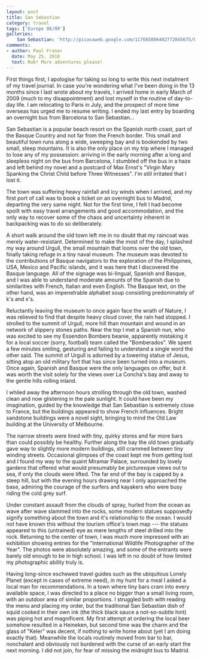 ```yaml
---
layout: post
title: San Sebastian
category: travel
tags: ['Europe 08/09']
galleries:
    San Sebastian: 'http://picasaweb.google.com/117685806402772845675/Europe20082009SanSebastian?authkey=Gv1sRgCPahq7HQpMfNTg'
comments:
- author: Paul Fraser
  date: May 25, 2010
  text: Rob! More adventures please!
---
```


First things first, I apologise for taking so long to write this next
instalment of my travel journal.
In case you're wondering what I've been doing in the 13 months since I last
wrote about my travels, I arrived home in early March of 2009 (much to my
disappointment) and lost myself in the routine of day-to-day life.
I am relocating to Paris in July, and the prospect of more time overseas has
urged me to resume writing.
I ended my last entry by boarding an overnight bus from Barcelona to San
Sebastian...

San Sebastian is a popular beach resort on the Spanish north coast, part of
the Basque Country and not far from the French border.
This small and beautiful town runs along a wide, sweeping bay and is
bookended by two small, steep mountains.
It is also the only place on my trip where I managed to lose any of my
possession: arriving in the early morning after a long and sleepless night on
the bus from Barcelona, I stumbled off the bus in a haze and left behind my
novel and a postcard of Max Ernst's "Virgin Mary Spanking the Christ Child
before Three Witnesses".
I'm still irritated that I lost it.

The town was suffering heavy rainfall and icy winds when I arrived, and my
first port of call was to book a ticket on an overnight bus to Madrid,
departing the very same night.
Not for the first time, I felt I had become spoilt with easy travel
arrangements and good accommodation, and the only way to recover some of the
chaos and uncertainty inherent in backpacking was to do so deliberately.

A short walk around the old town left me in no doubt that my raincoat was
merely water-resistant.
Determined to make the most of the day, I splashed my way around Urgull, the
small mountain that looms over the old town, finally taking refuge in a tiny
naval museum.
The museum was devoted to the contributions of Basque navigators to the
exploration of the Philippines, USA, Mexico and Pacific islands, and it was
here that I discovered the Basque language.
All of the signage was bi-lingual, Spanish and Basque, and I was able to
understand moderate amounts of the Spanish due to similarities with French,
Italian and even English.
The Basque text, on the other hand, was an impenetrable alphabet soup
consisting predominately of k's and x's.

Reluctantly leaving the museum to once again face the wrath of Nature, I was
relieved to find that despite heavy cloud cover, the rain had stopped.
I strolled to the summit of Urgull, more hill than mountain and wound in an
network of slippery stones paths.
Near the top I met a Spanish nun, who was excited to see my Essendon Bombers
beanie, apparently mistaking it for a local soccer (sorry, football) team
called the "Bomberados".
We spent a few minutes smiling, gesturing and failing to understand a single
word the other said.
The summit of Urgull is adorned by a towering statue of Jesus, sitting atop an
old military fort that has since been turned into a museum.
Once again, Spanish and Basque were the only languages on offer, but it was
worth the visit solely for the views over La Concha's bay and away to the
gentle hills rolling inland.

I whiled away the afternoon hours strolling through the old town, washed clean
and now glistening in the pale sunlight.
It could have been my imagination, guided by the knowledge that San Sebastian
is extremely close to France, but the buildings appeared to show French
influences.
Bright sandstone buildings were a novel sight, bringing to mind the Old Law
building at the University of Melbourne.

The narrow streets were lined with tiny, quirky stores and far more bars than
could possibly be healthy.
Further along the bay the old town gradually gave way to slightly more modern
buildings, still crammed between tiny winding streets.
Occasional glimpses of the coast kept me from getting lost and I found my way
to the quaint Miramar Palace, surrounded by lovely gardens that offered what
would presumably be picturesque views out to sea, if only the clouds were
lifted.
The far end of the bay is capped by a steep hill, but with the evening hours
drawing near I only approached the base, admiring the courage of the surfers
and kayakers who were busy riding the cold grey surf.

Under constant assault from the clouds of spray, hurled from the ocean as wave
after wave slammed into the rocks, some modern statues supposedly signify
something about the town and it's relationship to the ocean.
I would not have known this without the tourism office's town map --- the
statues appeared to this (untrained) eye as mere lengths of steel drilled into
the rock.
Returning to the center of town, I was much more impressed with an exhibition
showing entries for the "International Wildlife Photographer of the Year".
The photos were absolutely amazing, and some of the entrants were barely old
enough to be in high school.
I was left in no doubt of how limited my photographic ability truly is.

Having long-since eschewed travel guides such as the ubiquitous Lonely Planet
(except in cases of extreme need), in my hunt for a meal I asked a local man
for recommendations.
In a town where tiny bars cram into every available space, I was directed to a
place no bigger than a small living room, with an outdoor area of similar
proportions.
I struggled both with reading the menu and placing my order, but the
traditional San Sebastian dish of squid cooked in their own ink (the thick
black sauce a not-so-subtle hint) was piping hot and magnificent.
My first attempt at ordering the local beer somehow resulted in a Heineken,
but second time was the charm and the glass of "Keler" was decent, if nothing
to write home about (yet I am doing exactly that).
Meanwhile the locals routinely moved from bar to bar, nonchalant and obviously
not burdened with the curse of an early start the next morning.
I did not join, for fear of missing the midnight bus to Madrid.
